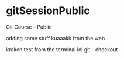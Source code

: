 # gitSessionPublic

Git Course - Public

adding some stuff
kuaaakk from the web

kraken test
from the terminal lol
git - checkout
